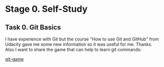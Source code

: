 # Stage 0. Self-Study

## Task 0. Git Basics

I have experience with Git but the course "How to use Git and GitHub" from Udacity gave me some new information so it was useful for me. Thanks.
Also I want to share the game that can help to learn git commands:

[git-game](https://github.com/git-game/git-game)
